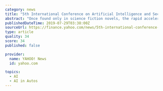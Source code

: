 ```yaml
---
category: news
title: "5th International Conference on Artificial Intelligence and Security (ICAIS 2019) was held July 26-28, 2019 in New York USA"
abstract: "Once found only in science fiction novels, the rapid acceleration of advances in technology has made artificial intelligence (AI) a reality, our reality. From self-driving cars to Google’s Siri ..."
publishedDateTime: 2019-07-29T03:38:00Z
sourceUrl: https://finance.yahoo.com/news/5th-international-conference-artificial-intelligence-031000297.html
type: article
quality: 34
score: 34
published: false

provider:
  name: YAHOO! News
  id: yahoo.com

topics:
  - AI
  - AI in Autos
---
```

